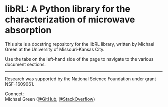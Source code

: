 <h1>libRL: A Python library for the characterization of microwave absorption</h1>

This site is a docstring repository for the libRL library, written by
Michael Green at the University of Missouri-Kansas City.

Use the tabs on the left-hand side of the page to navigate to the
various document sections.

---

Research was supported by the National Science Foundation under grant 
NSF-1609061. 

Connect: <br>
Michael Green ([@GitHub](https://github.com/1mikegrn),
[@StackOverflow](https://stackoverflow.com/users/10881573/michael-green?tab=profile))